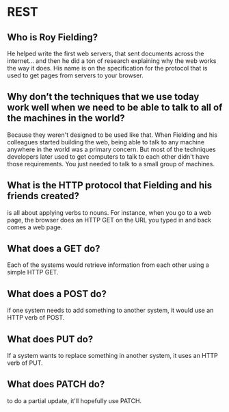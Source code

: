 # REST
>
## Who is Roy Fielding?

He helped write the first web servers, that sent documents across the internet… and then he did a ton of research explaining why the web works the way it does. His name is on the specification for the protocol that is used to get pages from servers to your browser.

## Why don’t the techniques that we use today work well when we need to be able to talk to all of the machines in the world?

Because they weren't designed to be used like that. When Fielding and his colleagues started building the web, being able to talk to any machine anywhere in the world was a primary concern. But most of the techniques developers later used to get computers to talk to each other didn't have those requirements. You just needed to talk to a small group of machines.

## What is the HTTP protocol that Fielding and his friends created?

is all about applying verbs to nouns. For instance, when you go to a web page, the browser does an HTTP GET on the URL you typed in and back comes a web page.

## What does a GET do?

Each of the systems would retrieve information from each other using a simple HTTP GET.

## What does a POST do?

if one system needs to add something to another system, it would use an HTTP verb of POST.

## What does PUT do?

If a system wants to replace something in another system, it uses an HTTP verb of PUT.

## What does PATCH do?

to do a partial update, it'll hopefully use PATCH.